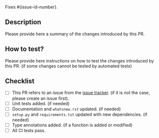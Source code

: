 Fixes #{issue-id-number}.

## Description

Please provide here a summary of the changes introduced by this PR.

## How to test?

Please provide here instructions on how to test the changes introduced by this PR.
(if some changes cannot be tested by automated tests)

## Checklist

- [ ] This PR refers to an issue from the [issue tracker](https://github.com/BlueBrain/Search/issues).
  (if it is not the case, please create an issue first).
- [ ] Unit tests added.
  (if needed)
- [ ] Documentation and `whatsnew.rst` updated.
  (if needed)
- [ ] `setup.py` and `requirements.txt` updated with new dependencies.
  (if needed)
- [ ] Type annotations added.
  (if a function is added or modified)
- [ ] All CI tests pass. 
